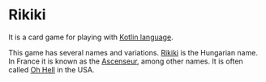 # Rikiki
It is a card game for playing with [Kotlin language](https://kotlinlang.org).

This game has several names and variations.
[Rikiki](https://hu.wikipedia.org/wiki/Rikiki) is the Hungarian name. In France it is known as the [Ascenseur](https://fr.wikipedia.org/wiki/Ascenseur_(jeu_de_cartes)), among other names. It is often called [Oh Hell](https://en.wikipedia.org/wiki/Oh_Hell) in the USA.
